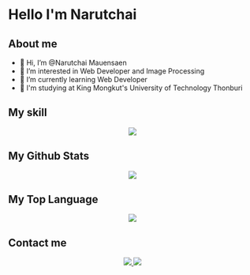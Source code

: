 # Hello I'm Narutchai

## About me

- 👋 Hi, I’m @Narutchai Mauensaen
- 👀 I’m interested in Web Developer and Image Processing
- 🌱 I’m currently learning Web Developer
- 🏫 I'm studying at King Mongkut's University of Technology Thonburi

## My skill

<p align="center">
  <a href="https://skillicons.dev">
    <img src="https://skillicons.dev/icons?i=git,html,css,js,ts,express,mongodb,react" />
  </a>
</p>

## My Github Stats

<p align="center">
    <a href="https://github.com/anuraghazra/github-readme-stats">
        <img src="https://github-readme-stats.vercel.app/api?username=Narutchai01&show_icons=true&theme=outrun" />
    </a>
</p>

## My Top Language

<p align="center">
    <a href="https://github.com/anuraghazra/github-readme-stats">
        <img src="https://github-readme-stats.vercel.app/api/top-langs/?username=Narutchai01&show_icons=true&theme=outrun&hide=jupyter%20notebook,html,tex,css" />
    </a>
</p>

## Contact me

<p align="center">
    <a href="https://www.facebook.com/narutchai.mauensaen/">
        <img src="https://img.shields.io/badge/Facebook-1877F2?style=for-the-badge&logo=facebook&logoColor=white" />
    </a>
    <a href="https://www.instagram.com/naruaichai/">
        <img src="https://img.shields.io/badge/Instagram-E4405F?style=for-the-badge&logo=instagram&logoColor=white" />
    </a>

</p>
